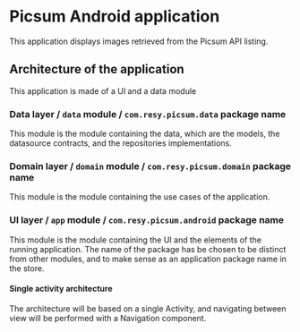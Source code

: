 # Picsum Android application

This application displays images retrieved from the Picsum API listing.

## Architecture of the application

This application is made of a UI and a data module

### Data layer / `data` module / `com.resy.picsum.data` package name

This module is the module containing the data, which are the models, the datasource contracts, and
the repositories implementations.

### Domain layer / `domain` module / `com.resy.picsum.domain` package name

This module is the module containing the use cases of the application.

### UI layer / `app` module / `com.resy.picsum.android` package name

This module is the module containing the UI and the elements of the running application. The name
of the package has be chosen to be distinct from other modules, and to make sense as an application
package name in the store.

#### Single activity architecture

The architecture will be based on a single Activity, and navigating between view will be performed
with a Navigation component.